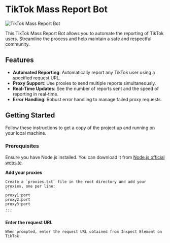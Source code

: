 # TikTok Mass Report Bot

![TikTok Mass Report Bot](https://via.placeholder.com/800x200.png?text=TikTok+Mass+Report+Bot)

This TikTok Mass Report Bot allows you to automate the reporting of TikTok users. Streamline the process and help maintain a safe and respectful community.

## Features

- **Automated Reporting**: Automatically report any TikTok user using a specified request URL.
- **Proxy Support**: Use proxies to send multiple reports simultaneously.
- **Real-Time Updates**: See the number of reports sent and the speed of reporting in real-time.
- **Error Handling**: Robust error handling to manage failed proxy requests.

## Getting Started

Follow these instructions to get a copy of the project up and running on your local machine.

### Prerequisites

Ensure you have Node.js installed. You can download it from [Node.js official website](https://nodejs.org/).


**Add your proxies**

    Create a `proxies.txt` file in the root directory and add your proxies, one per line:
    ```
    proxy1:port
    proxy2:port
    proxy3:port
    ...
    ```
**Enter the request URL**

    When prompted, enter the request URL obtained from Inspect Element on TikTok.
